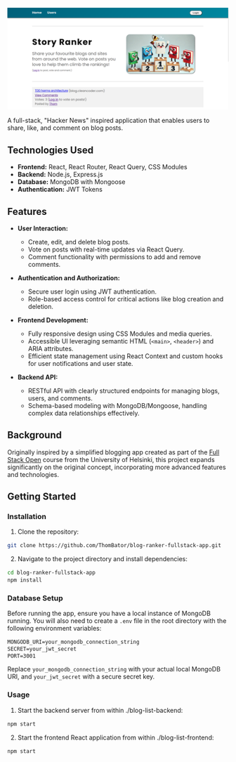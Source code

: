 ![Story Ranker Screenshot](./story-ranker-screenshot.png)

A full-stack, "Hacker News" inspired application that enables users to share, like, and comment on blog posts.

## Technologies Used

- **Frontend:** React, React Router, React Query, CSS Modules
- **Backend:** Node.js, Express.js
- **Database:** MongoDB with Mongoose
- **Authentication:** JWT Tokens

## Features

- **User Interaction:**

  - Create, edit, and delete blog posts.
  - Vote on posts with real-time updates via React Query.
  - Comment functionality with permissions to add and remove comments.

- **Authentication and Authorization:**

  - Secure user login using JWT authentication.
  - Role-based access control for critical actions like blog creation and deletion.

- **Frontend Development:**

  - Fully responsive design using CSS Modules and media queries.
  - Accessible UI leveraging semantic HTML (`<main>`, `<header>`) and ARIA attributes.
  - Efficient state management using React Context and custom hooks for user notifications and user state.

- **Backend API:**
  - RESTful API with clearly structured endpoints for managing blogs, users, and comments.
  - Schema-based modeling with MongoDB/Mongoose, handling complex data relationships effectively.

## Background

Originally inspired by a simplified blogging app created as part of the [Full Stack Open](https://fullstackopen.com/en/) course from the University of Helsinki, this project expands significantly on the original concept, incorporating more advanced features and technologies.

## Getting Started

### Installation

1. Clone the repository:

```bash
git clone https://github.com/ThomBator/blog-ranker-fullstack-app.git
```

2. Navigate to the project directory and install dependencies:

```bash
cd blog-ranker-fullstack-app
npm install
```

### Database Setup

Before running the app, ensure you have a local instance of MongoDB running. You will also need to create a `.env` file in the root directory with the following environment variables:

```env
MONGODB_URI=your_mongodb_connection_string
SECRET=your_jwt_secret
PORT=3001
```

Replace `your_mongodb_connection_string` with your actual local MongoDB URI, and `your_jwt_secret` with a secure secret key.

### Usage

1. Start the backend server from within ./blog-list-backend:

```bash
npm start
```

2. Start the frontend React application from within ./blog-list-frontend:

```bash
npm start



```
